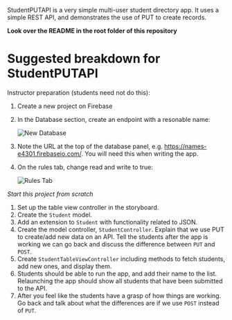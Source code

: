 StudentPUTAPI is a very simple multi-user student directory app. It uses a simple REST API, and demonstrates the use of PUT to create records.

**Look over the README in the root folder of this repository**

# Suggested breakdown for StudentPUTAPI

Instructor preparation (students need not do this):

1. Create a new project on Firebase
2. In the Database section, create an endpoint with a resonable name:

    ![New Database](.screenshots/NewDatabase.png)
    
3. Note the URL at the top of the database panel, e.g. https://names-e4301.firebaseio.com/. You will need this when writing the app.

4. On the rules tab, change read and write to true:

    ![Rules Tab](.screenshots/Rules.png)
    

*Start this project from scratch*

1. Set up the table view controller in the storyboard.
2. Create the `Student` model.
3. Add an extension to `Student` with functionality related to JSON.
4. Create the model controller, `StudentController`. Explain that we use PUT to create/add new data on an API. Tell the students after the app is working we can go back and discuss the difference between `PUT` and `POST`.
5. Create `StudentTableViewController` including methods to fetch students, add new ones, and display them.
6. Students should be able to run the app, and add their name to the list. Relaunching the app should show all students that have been submitted to the API.
7. After you feel like the students have a grasp of how things are working. Go back and talk about what the differences are if we use `POST` instead of `PUT`.